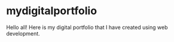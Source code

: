 # mydigitalportfolio
Hello all! Here is my digital portfolio that I have created using web development.
